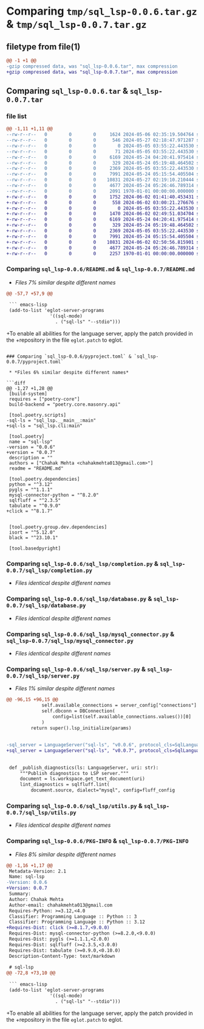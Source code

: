 # Comparing `tmp/sql_lsp-0.0.6.tar.gz` & `tmp/sql_lsp-0.0.7.tar.gz`

## filetype from file(1)

```diff
@@ -1 +1 @@
-gzip compressed data, was "sql_lsp-0.0.6.tar", max compression
+gzip compressed data, was "sql_lsp-0.0.7.tar", max compression
```

## Comparing `sql_lsp-0.0.6.tar` & `sql_lsp-0.0.7.tar`

### file list

```diff
@@ -1,11 +1,11 @@
--rw-r--r--   0        0        0     1624 2024-05-06 02:35:19.504764 sql_lsp-0.0.6/README.md
--rw-r--r--   0        0        0      546 2024-05-27 02:18:47.971287 sql_lsp-0.0.6/pyproject.toml
--rw-r--r--   0        0        0        0 2024-05-05 03:55:22.443530 sql_lsp-0.0.6/sql_lsp/__init__.py
--rw-r--r--   0        0        0       71 2024-05-05 03:55:22.443530 sql_lsp-0.0.6/sql_lsp/__main__.py
--rw-r--r--   0        0        0     6169 2024-05-24 04:20:41.975414 sql_lsp-0.0.6/sql_lsp/completion.py
--rw-r--r--   0        0        0      329 2024-05-24 05:19:48.464502 sql_lsp-0.0.6/sql_lsp/config.py
--rw-r--r--   0        0        0     2369 2024-05-05 03:55:22.443530 sql_lsp-0.0.6/sql_lsp/database.py
--rw-r--r--   0        0        0     7991 2024-05-24 05:15:54.405504 sql_lsp-0.0.6/sql_lsp/mysql_connector.py
--rw-r--r--   0        0        0    10831 2024-05-27 02:19:10.210444 sql_lsp-0.0.6/sql_lsp/server.py
--rw-r--r--   0        0        0     4677 2024-05-24 05:26:46.789314 sql_lsp-0.0.6/sql_lsp/utils.py
--rw-r--r--   0        0        0     2091 1970-01-01 00:00:00.000000 sql_lsp-0.0.6/PKG-INFO
+-rw-r--r--   0        0        0     1752 2024-06-02 01:41:40.453431 sql_lsp-0.0.7/README.md
+-rw-r--r--   0        0        0      558 2024-06-02 03:00:21.276676 sql_lsp-0.0.7/pyproject.toml
+-rw-r--r--   0        0        0        0 2024-05-05 03:55:22.443530 sql_lsp-0.0.7/sql_lsp/__init__.py
+-rw-r--r--   0        0        0     1470 2024-06-02 02:49:51.034704 sql_lsp-0.0.7/sql_lsp/cli.py
+-rw-r--r--   0        0        0     6169 2024-05-24 04:20:41.975414 sql_lsp-0.0.7/sql_lsp/completion.py
+-rw-r--r--   0        0        0      329 2024-05-24 05:19:48.464502 sql_lsp-0.0.7/sql_lsp/config.py
+-rw-r--r--   0        0        0     2369 2024-05-05 03:55:22.443530 sql_lsp-0.0.7/sql_lsp/database.py
+-rw-r--r--   0        0        0     7991 2024-05-24 05:15:54.405504 sql_lsp-0.0.7/sql_lsp/mysql_connector.py
+-rw-r--r--   0        0        0    10831 2024-06-02 02:50:56.815901 sql_lsp-0.0.7/sql_lsp/server.py
+-rw-r--r--   0        0        0     4677 2024-05-24 05:26:46.789314 sql_lsp-0.0.7/sql_lsp/utils.py
+-rw-r--r--   0        0        0     2257 1970-01-01 00:00:00.000000 sql_lsp-0.0.7/PKG-INFO
```

### Comparing `sql_lsp-0.0.6/README.md` & `sql_lsp-0.0.7/README.md`

 * *Files 7% similar despite different names*

```diff
@@ -57,7 +57,9 @@
 
 ``` emacs-lisp
 (add-to-list 'eglot-server-programs
                '((sql-mode)
                  . ("sql-ls" "--stdio")))
 ```
 
+To enable all abilities for the language server, apply the patch provided in the
+repository in the file `eglot.patch` to eglot.
```

### Comparing `sql_lsp-0.0.6/pyproject.toml` & `sql_lsp-0.0.7/pyproject.toml`

 * *Files 6% similar despite different names*

```diff
@@ -1,27 +1,28 @@
 [build-system]
 requires = ["poetry-core"]
 build-backend = "poetry.core.masonry.api"
 
 [tool.poetry.scripts]
-sql-ls = "sql_lsp.__main__:main"
+sql-ls = "sql_lsp.cli:main"
 
 [tool.poetry]
 name = "sql-lsp"
-version = "0.0.6"
+version = "0.0.7"
 description = ""
 authors = ["Chahak Mehta <chahakmehta013@gmail.com>"]
 readme = "README.md"
 
 [tool.poetry.dependencies]
 python = "^3.12"
 pygls = "^1.1.1"
 mysql-connector-python = "^8.2.0"
 sqlfluff = "^2.3.5"
 tabulate = "^0.9.0"
+click = "^8.1.7"
 
 
 [tool.poetry.group.dev.dependencies]
 isort = "^5.12.0"
 black = "^23.10.1"
 
 [tool.basedpyright]
```

### Comparing `sql_lsp-0.0.6/sql_lsp/completion.py` & `sql_lsp-0.0.7/sql_lsp/completion.py`

 * *Files identical despite different names*

### Comparing `sql_lsp-0.0.6/sql_lsp/database.py` & `sql_lsp-0.0.7/sql_lsp/database.py`

 * *Files identical despite different names*

### Comparing `sql_lsp-0.0.6/sql_lsp/mysql_connector.py` & `sql_lsp-0.0.7/sql_lsp/mysql_connector.py`

 * *Files identical despite different names*

### Comparing `sql_lsp-0.0.6/sql_lsp/server.py` & `sql_lsp-0.0.7/sql_lsp/server.py`

 * *Files 1% similar despite different names*

```diff
@@ -96,15 +96,15 @@
             self.available_connections = server_config["connections"]
             self.dbconn = DBConnection(
                 config=list(self.available_connections.values())[0]
             )
         return super().lsp_initialize(params)
 
 
-sql_server = LanguageServer("sql-ls", "v0.0.6", protocol_cls=SqlLanguageServerProtocol)
+sql_server = LanguageServer("sql-ls", "v0.0.7", protocol_cls=SqlLanguageServerProtocol)
 
 
 def _publish_diagnostics(ls: LanguageServer, uri: str):
     """Publish diagnostics to LSP server."""
     document = ls.workspace.get_text_document(uri)
     lint_diagnostics = sqlfluff.lint(
         document.source, dialect="mysql", config=fluff_config
```

### Comparing `sql_lsp-0.0.6/sql_lsp/utils.py` & `sql_lsp-0.0.7/sql_lsp/utils.py`

 * *Files identical despite different names*

### Comparing `sql_lsp-0.0.6/PKG-INFO` & `sql_lsp-0.0.7/PKG-INFO`

 * *Files 8% similar despite different names*

```diff
@@ -1,16 +1,17 @@
 Metadata-Version: 2.1
 Name: sql-lsp
-Version: 0.0.6
+Version: 0.0.7
 Summary: 
 Author: Chahak Mehta
 Author-email: chahakmehta013@gmail.com
 Requires-Python: >=3.12,<4.0
 Classifier: Programming Language :: Python :: 3
 Classifier: Programming Language :: Python :: 3.12
+Requires-Dist: click (>=8.1.7,<9.0.0)
 Requires-Dist: mysql-connector-python (>=8.2.0,<9.0.0)
 Requires-Dist: pygls (>=1.1.1,<2.0.0)
 Requires-Dist: sqlfluff (>=2.3.5,<3.0.0)
 Requires-Dist: tabulate (>=0.9.0,<0.10.0)
 Description-Content-Type: text/markdown
 
 # sql-lsp
@@ -72,8 +73,10 @@
 
 ``` emacs-lisp
 (add-to-list 'eglot-server-programs
                '((sql-mode)
                  . ("sql-ls" "--stdio")))
 ```
 
+To enable all abilities for the language server, apply the patch provided in the
+repository in the file `eglot.patch` to eglot.
```


